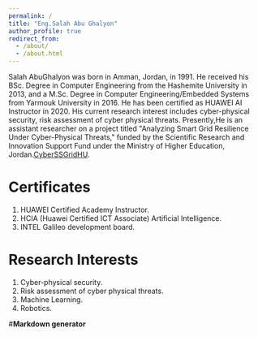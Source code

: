 ```yaml
---
permalink: /
title: "Eng.Salah Abu Ghalyon"
author_profile: true
redirect_from: 
  - /about/
  - /about.html
---
```


Salah AbuGhalyon was born in Amman, Jordan, in 1991. He received his BSc. Degree in Computer Engineering from the Hashemite University in 2013, and a M.Sc. Degree in Computer Engineering/Embedded Systems from Yarmouk University in 2016. He has been certified as HUAWEI AI Instructor in 2020. 
His current research interest includes cyber-physical security, risk assessment of cyber physical threats. Presently,He is an assistant researcher on a project titled "Analyzing Smart Grid Resilience Under Cyber-Physical Threats," funded by the Scientific Research and Innovation Support Fund under the Ministry of Higher Education, Jordan.[CyberSSGridHU](https://cyberssgridhu.github.io/index.html).

Certificates
======
1. HUAWEI Certified Academy Instructor.
1. HCIA (Huawei Certified ICT Associate) Artificial Intelligence.
1. INTEL Galileo development board. 



Research Interests
======
1. Cyber-physical security.
1. Risk assessment of cyber physical threats.
1. Machine Learning.
1. Robotics.

#**Markdown generator**

